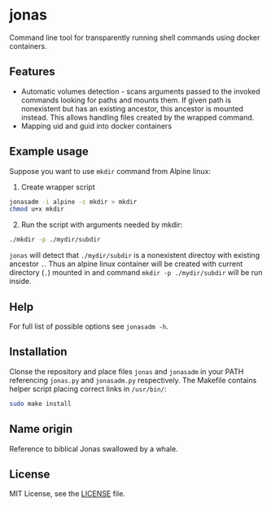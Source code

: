 # jonas
Command line tool for transparently running shell commands using docker containers.

## Features
* Automatic volumes detection - scans arguments passed to the invoked commands looking for paths and mounts them. If given path is nonexistent but has an existing ancestor, this ancestor is mounted instead. This allows handling files created by the wrapped command.
* Mapping uid and guid into docker containers

## Example usage
Suppose you want to use `mkdir` command from Alpine linux:
1. Create wrapper script  
```sh
jonasadm -i alpine -c mkdir > mkdir
chmod u+x mkdir
```
2. Run the script with arguments needed by mkdir:
```sh
./mkdir -p ./mydir/subdir
```

`jonas` will detect that `./mydir/subdir` is a nonexistent directoy with existing ancestor `.`.
Thus an alpine linux container will be created with current directory (`.`) mounted in
and command `mkdir -p ./mydir/subdir` will be run inside.


## Help
For full list of possible options see `jonasadm -h`.


## Installation
Clonse the repository and place files `jonas` and `jonasadm` in your PATH
referencing `jonas.py` and `jonasadm.py` respectively.
The Makefile contains helper script placing correct links in `/usr/bin/`:
```sh
sudo make install
```


## Name origin
Reference to biblical Jonas swallowed by a whale.

## License
MIT License, see the [LICENSE](LICENSE) file.
